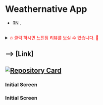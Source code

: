 # Weathernative App

- RN .

##

<details>
<summary><span style="color:red">&#128293; 클릭 하시면 느낀점 리뷰를 보실 수 있습니다. &#128591;</span></summary>
<div markdown="1">       
  

</div>
</details>

##

## --> [Link]

## [![Repository Card](https://widget.realdeveloper.pro/api/card?user=kdn0325&repo=Weathernative)](https://github.com/kdn0325/Weathernative')

### Initial Screen

### Initial Screen



